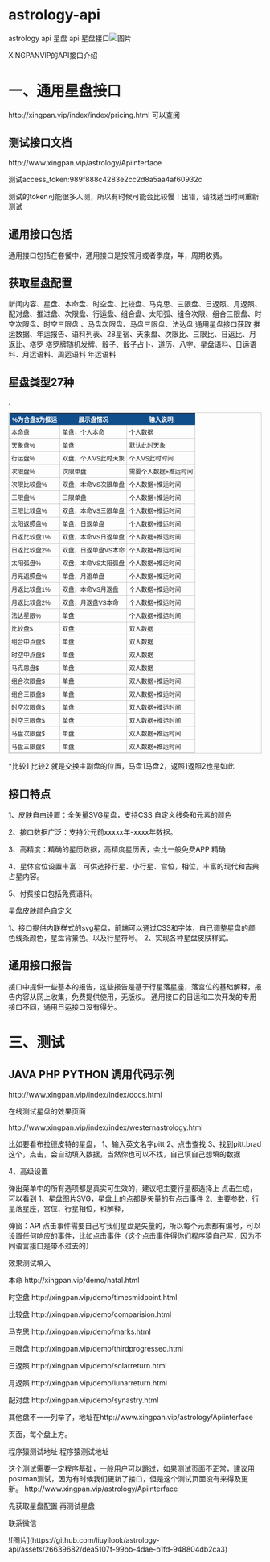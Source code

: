 # astrology-api
astrology api 星盘 api 星盘接口![图片](https://github.com/liuyilook/astrology-api/assets/26639682/503805c7-9466-42b8-8650-0340fc1282bb)

<p>XINGPANVIP的API接口介绍</p>
<h1>一、通用星盘接口</h1>


<p>http://xingpan.vip/index/index/pricing.html 可以查阅</p>
<h2>测试接口文档</h2>

<p>http://www.xingpan.vip/astrology/Apiinterface </p>

<p>测试access_token:989f888c4283e2cc2d8a5aa4af60932c</p>

<p>测试的token可能很多人测，所以有时候可能会比较慢！出错，请找适当时间重新测试</p>
<h2>通用接口包括</h2>

<p>通用接口包括在套餐中，通用接口是按照月或者季度，年，周期收费。</p>

<h2>获取星盘配置</h2>

<p>新闻内容、星盘、本命盘、时空盘、比较盘、马克思、三限盘、日返照、月返照、配对盘、推进盘、次限盘、行运盘、组合盘、太阳弧、组合次限、组合三限盘、时空次限盘、时空三限盘 、马盘次限盘、马盘三限盘、法达盘 通用星盘接口获取 推运数据、年运报告、语料列表、28星宿、天象盘、次限比、三限比、日返比、月返比、塔罗 塔罗牌随机发牌、骰子、骰子占卜、道历、八字、星盘语料、日运语料、月运语料、周运语料 年运语料</p>
<h2>星盘类型27种</h2>.
<style type="text/css">
	table.tableizer-table {
		font-size: 12px;
		border: 1px solid #CCC; 
		font-family: Arial, Helvetica, sans-serif;
	} 
	.tableizer-table td {
		padding: 4px;
		margin: 3px;
		border: 1px solid #CCC;
	}
	.tableizer-table th {
		background-color: #104E8B; 
		color: #FFF;
		font-weight: bold;
	}
</style>
<table class="tableizer-table">
<thead><tr class="tableizer-firstrow"><th>%为合盘$为推运</th><th>展示盘情况</th><th>输入说明</th></tr></thead><tbody>
 <tr><td>本命盘</td><td>单盘，个人本命</td><td>个人数据</td></tr>
 <tr><td>天象盘%</td><td>单盘</td><td>默认此时天象</td></tr>
 <tr><td>行运盘%</td><td>双盘，个人VS此时天象</td><td>个人VS此时时间</td></tr>
 <tr><td>次限盘%</td><td>次限单盘</td><td>需要个人数据+推运时间</td></tr>
 <tr><td>次限比较盘%</td><td>双盘，本命VS次限单盘</td><td>个人数据+推运时间</td></tr>
 <tr><td>三限盘%</td><td>三限单盘</td><td>个人数据+推运时间</td></tr>
 <tr><td>三限比较盘%</td><td>双盘，本命VS三限单盘</td><td>个人数据+推运时间</td></tr>
 <tr><td>太阳返照盘%</td><td>单盘，日返单盘</td><td>个人数据+推运时间</td></tr>
 <tr><td>日返比较盘1%</td><td>双盘，本命VS日返单盘</td><td>个人数据+推运时间</td></tr>
 <tr><td>日返比较盘2%</td><td>双盘，日返单盘VS本命</td><td>个人数据+推运时间</td></tr>
 <tr><td>太阳弧盘%</td><td>双盘，本命VS太阳弧盘</td><td>个人数据+推运时间</td></tr>
 <tr><td>月亮返照盘%</td><td>单盘，月返单盘</td><td>个人数据+推运时间</td></tr>
 <tr><td>月返比较盘1%</td><td>双盘，本命VS月返盘</td><td>个人数据+推运时间</td></tr>
 <tr><td>月返比较盘2%</td><td>双盘，月返盘VS本命</td><td>个人数据+推运时间</td></tr>
 <tr><td>法达星限%</td><td>单盘</td><td>个人数据+推运时间</td></tr>
 <tr><td>比较盘$</td><td>双盘</td><td>双人数据</td></tr>
 <tr><td>组合中点盘$</td><td>单盘</td><td>双人数据</td></tr>
 <tr><td>时空中点盘$</td><td>单盘</td><td>双人数据</td></tr>
 <tr><td>马克思盘$</td><td>单盘</td><td>双人数据</td></tr>
 <tr><td>组合次限盘$</td><td>单盘</td><td>双人数据+推运时间</td></tr>
 <tr><td>组合三限盘$</td><td>单盘</td><td>双人数据+推运时间</td></tr>
 <tr><td>时空次限盘$</td><td>单盘</td><td>双人数据+推运时间</td></tr>
 <tr><td>时空三限盘$</td><td>单盘</td><td>双人数据+推运时间</td></tr>
 <tr><td>马盘次限盘$</td><td>单盘</td><td>双人数据+推运时间</td></tr>
 <tr><td>马盘三限盘$</td><td>单盘</td><td>双人数据+推运时间</td></tr>
</tbody></table>

<p>*比较1 比较2 就是交换主副盘的位置，马盘1马盘2，返照1返照2也是如此</p>
<h2>接口特点</h2>

<p>1、皮肤自由设置：全矢量SVG星盘，支持CSS 自定义线条和元素的颜色</p><p> 2、接口数据广泛：支持公元前xxxxx年-xxxx年数据。 </p><p> 3、高精度：精确的星历数据，高精度星历表，会比一般免费APP 精确 </p><p> 4、星体宫位设置丰富：可供选择行星、小行星、宫位，相位，丰富的现代和古典占星内容。 </p><p> 5、付费接口包括免费语料。</p>
<p>星盘皮肤颜色自定义</p>

<p>1、接口提供内联样式的svg星盘，前端可以通过CSS和字体，自己调整星盘的颜色线条颜色，星盘背景色。以及行星符号。 2、实现各种星盘皮肤样式。</p>
<h2>通用接口报告</h2>

<p>接口中提供一些基本的报告，这些报告是基于行星落星座，落宫位的基础解释，报告内容从网上收集，免费提供使用，无版权。 通用接口的日运和二次开发的专用接口不同，通用日运接口没有得分。</p>
<h1>三、测试</h1>
<h2>JAVA PHP PYTHON 调用代码示例</h2>

<p>http://www.xingpan.vip/index/index/docs.html </p>
<p>在线测试星盘的效果页面</p>
 <p>http://www.xingpan.vip/index/index/westernastrology.html</p>

<p>比如要看布拉德皮特的星盘， 1、输入英文名字pitt 2、点击查找 3、找到pitt.brad这个，点击，会自动填入数据，当然你也可以不找，自己填自己想填的数据</p>

<p>4、高级设置</p>

<p>弹出菜单中的所有选项都是真实可生效的，建议吧主要行星都选择上 点击生成，可以看到 1、星盘图片SVG，星盘上的点都是矢量的有点击事件 2、主要参数，行星落星座，宫位、行星相位，和解释，</p>

<p>弹窗：API 点击事件需要自己写我们星盘是矢量的，所以每个元素都有编号，可以设置任何响应的事件，比如点击事件（这个点击事件得你们程序猿自己写，因为不同语言接口是带不过去的）</p>
<p>效果测试填入</p>

<p>本命 http://xingpan.vip/demo/natal.html </p>
<p>时空盘 http://xingpan.vip/demo/timesmidpoint.html </p>
<p>比较盘 http://xingpan.vip/demo/comparision.html </p>
<p>马克思 http://xingpan.vip/demo/marks.html </p>
<p>三限盘 http://xingpan.vip/demo/thirdprogressed.html </p>
<p>日返照 http://xingpan.vip/demo/solarreturn.html </p>
<p>月返照 http://xingpan.vip/demo/lunarreturn.html </p>
<p>配对盘 http://xingpan.vip/demo/synastry.html</p>
<p>其他盘不一一列举了，地址在http://www.xingpan.vip/astrology/Apiinterface</p>

<p>页面，每个盘上方。</p>
<p>程序猿测试地址 程序猿测试地址</p>

<p>这个测试需要一定程序基础，一般用户可以跳过，如果测试页面不正常，建议用postman测试，因为有时候我们更新了接口，但是这个测试页面没有来得及更新。 http://www.xingpan.vip/astrology/Apiinterface</p>

<p>先获取星盘配置 再测试星盘</p>

<p>联系微信</p>
![图片](https://github.com/liuyilook/astrology-api/assets/26639682/dea5107f-99bb-4dae-b1fd-948804db2ca3)


